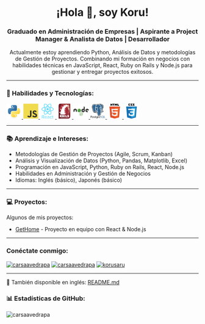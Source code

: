 <h1 align="center">¡Hola 👋, soy Koru!</h1>
<h3 align="center">
Graduado en Administración de Empresas | Aspirante a Project Manager & Analista de Datos | Desarrollador
</h3>

<p align="center">
Actualmente estoy aprendiendo Python, Análisis de Datos y metodologías de Gestión de Proyectos. 
Combinando mi formación en negocios con habilidades técnicas en JavaScript, React, Ruby on Rails y Node.js para gestionar y entregar proyectos exitosos.
</p>

---

<h3 align="left">🚀 Habilidades y Tecnologías:</h3>
<p align="left">
<a href="https://www.python.org" target="_blank"> <img src="https://raw.githubusercontent.com/devicons/devicon/master/icons/python/python-original.svg" alt="Python" width="40" height="40"/> </a>
<a href="https://www.javascript.com" target="_blank"> <img src="https://raw.githubusercontent.com/devicons/devicon/master/icons/javascript/javascript-original.svg" alt="JavaScript" width="40" height="40"/> </a>
<a href="https://reactjs.org/" target="_blank"> <img src="https://raw.githubusercontent.com/devicons/devicon/master/icons/react/react-original-wordmark.svg" alt="React" width="40" height="40"/> </a>
<a href="https://rubyonrails.org/" target="_blank"> <img src="https://raw.githubusercontent.com/devicons/devicon/master/icons/rails/rails-original-wordmark.svg" alt="Rails" width="40" height="40"/> </a>
<a href="https://nodejs.org" target="_blank"> <img src="https://raw.githubusercontent.com/devicons/devicon/master/icons/nodejs/nodejs-original-wordmark.svg" alt="Node.js" width="40" height="40"/> </a>
<a href="https://www.postgresql.org" target="_blank"> <img src="https://raw.githubusercontent.com/devicons/devicon/master/icons/postgresql/postgresql-original-wordmark.svg" alt="PostgreSQL" width="40" height="40"/> </a>
<a href="https://www.w3.org/html/" target="_blank"> <img src="https://raw.githubusercontent.com/devicons/devicon/master/icons/html5/html5-original-wordmark.svg" alt="HTML5" width="40" height="40"/> </a>
<a href="https://www.w3schools.com/css/" target="_blank"> <img src="https://raw.githubusercontent.com/devicons/devicon/master/icons/css3/css3-original-wordmark.svg" alt="CSS3" width="40" height="40"/> </a>
</p>

---

<h3 align="left">📚 Aprendizaje e Intereses:</h3>
<ul>
  <li>Metodologías de Gestión de Proyectos (Agile, Scrum, Kanban)</li>
  <li>Análisis y Visualización de Datos (Python, Pandas, Matplotlib, Excel)</li>
  <li>Programación en JavaScript, Python, Ruby on Rails, React, Node.js</li>
  <li>Habilidades en Administración y Gestión de Negocios</li>
  <li>Idiomas: Inglés (básico), Japonés (básico)</li>
</ul>

---

<h3 align="left">💻 Proyectos:</h3>
<p>
Algunos de mis proyectos:
<ul>
  <li><a href="https://github.com/Carsaavedrapa/c11-team2-GetHome">GetHome</a> - Proyecto en equipo con React & Node.js</li>
  <!-- Agrega más proyectos aquí a medida que los completes -->
</ul>
</p>

---

<h3 align="left">Conéctate conmigo:</h3>
<p align="left">
<a href="https://linkedin.com/in/carsaavedrapa" target="blank"><img align="center" src="https://raw.githubusercontent.com/rahuldkjain/github-profile-readme-generator/master/src/images/icons/Social/linked-in-alt.svg" alt="carsaavedrapa" height="30" width="40" /></a>
<a href="https://instagram.com/carsaavedrapa" target="blank"><img align="center" src="https://raw.githubusercontent.com/rahuldkjain/github-profile-readme-generator/master/src/images/icons/Social/instagram.svg" alt="carsaavedrapa" height="30" width="40" /></a>
<a href="https://discord.gg/carsaavedraoa" target="blank"><img align="center" src="https://raw.githubusercontent.com/rahuldkjain/github-profile-readme-generator/master/src/images/icons/Social/discord.svg" alt="korusaru" height="30" width="40" /></a>
</p>

---

📌 También disponible en inglés: [README.md](README.md)

<h3 align="left">📊 Estadísticas de GitHub:</h3>
<p>
<img align="center" src="https://github-readme-stats.vercel.app/api/top-langs?username=carsaavedrapa&show_icons=true&locale=es&layout=compact" alt="carsaavedrapa" />
</p>

